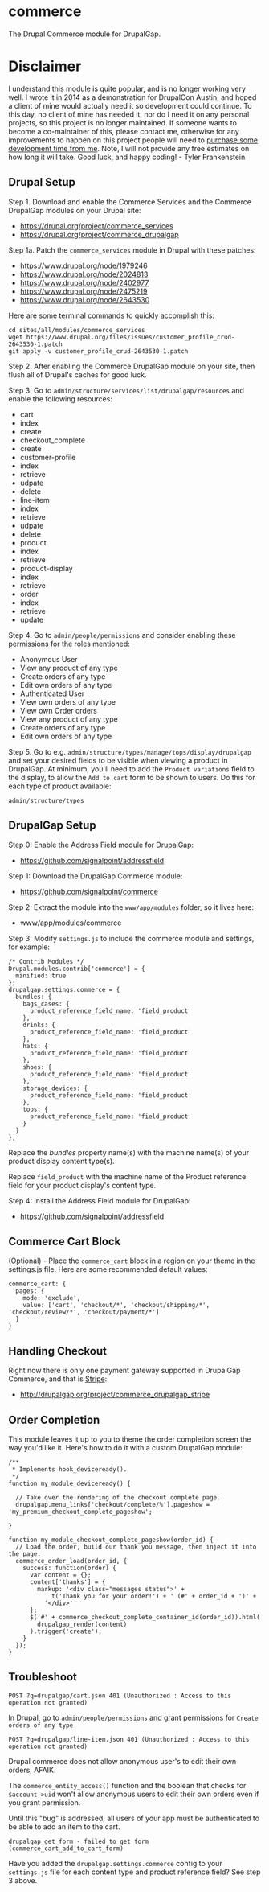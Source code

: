 commerce
========

The Drupal Commerce module for DrupalGap.

# Disclaimer

I understand this module is quite popular, and is no longer working very well. I wrote it in 2014 as a demonstration for DrupalCon Austin, and hoped a client of mine would actually need it so development could continue. To this day, no client of mine has needed it, nor do I need it on any personal projects, so this project is no longer maintained. If someone wants to become a co-maintainer of this, please contact me, otherwise for any improvements to happen on this project people will need to [purchase some development time from me](https://easystreet3.com/purchase-time). Note, I will not provide any free estimates on how long it will take. Good luck, and happy coding! - Tyler Frankenstein

## Drupal Setup

Step 1. Download and enable the Commerce Services and the Commerce DrupalGap modules on your Drupal site:

- https://drupal.org/project/commerce_services
- https://drupal.org/project/commerce_drupalgap

Step 1a. Patch the `commerce_services` module in Drupal with these patches:

- https://www.drupal.org/node/1979246
- https://www.drupal.org/node/2024813
- https://www.drupal.org/node/2402977
- https://www.drupal.org/node/2475219
- https://www.drupal.org/node/2643530

Here are some terminal commands to quickly accomplish this:

```
cd sites/all/modules/commerce_services
wget https://www.drupal.org/files/issues/customer_profile_crud-2643530-1.patch
git apply -v customer_profile_crud-2643530-1.patch
```

Step 2. After enabling the Commerce DrupalGap module on your site, then flush all of Drupal's caches for good luck.

Step 3. Go to `admin/structure/services/list/drupalgap/resources` and enable the
following resources:

- cart
 - index
 - create
- checkout_complete
 - create
- customer-profile
 - index
 - retrieve
 - udpate
 - delete
- line-item
 - index
 - retrieve
 - udpate
 - delete
- product
 - index
 - retrieve
- product-display
 - index
 - retrieve
- order
 - index
 - retrieve
 - update

Step 4. Go to `admin/people/permissions` and consider enabling these permissions for
the roles mentioned:

- Anonymous User
 - View any product of any type
 - Create orders of any type
 - Edit own orders of any type
- Authenticated User
 - View own orders of any type
 - View own Order orders
 - View any product of any type
 - Create orders of any type
 - Edit own orders of any type

Step 5. Go to e.g. `admin/structure/types/manage/tops/display/drupalgap` and set your
desired fields to be visible when viewing a product in DrupalGap. At minimum,
you'll need to add the `Product variations` field to the display, to allow
the `Add to cart` form to be shown to users. Do this for each type of product
available:

```
admin/structure/types
```

## DrupalGap Setup

Step 0: Enable the Address Field module for DrupalGap:

- https://github.com/signalpoint/addressfield

Step 1: Download the DrupalGap Commerce module:

- https://github.com/signalpoint/commerce

Step 2: Extract the module into the `www/app/modules` folder, so it lives here:

- www/app/modules/commerce

Step 3: Modify `settings.js` to include the commerce module and settings, for example:

```
/* Contrib Modules */
Drupal.modules.contrib['commerce'] = {
  minified: true
};
drupalgap.settings.commerce = {
  bundles: {
    bags_cases: {
      product_reference_field_name: 'field_product'
    },
    drinks: {
      product_reference_field_name: 'field_product'
    },
    hats: {
      product_reference_field_name: 'field_product'
    },
    shoes: {
      product_reference_field_name: 'field_product'
    },
    storage_devices: {
      product_reference_field_name: 'field_product'
    },
    tops: {
      product_reference_field_name: 'field_product'
    }
  }
};
```

Replace the *bundles* property name(s) with the machine name(s) of your product display content type(s).

Replace `field_product` with the machine name of the Product reference field for your product display's content type.

Step 4: Install the Address Field module for DrupalGap:

* https://github.com/signalpoint/addressfield

## Commerce Cart Block

(Optional) - Place the `commerce_cart` block in a region on your theme in the
settings.js file. Here are some recommended default values:

```
commerce_cart: {
  pages: {
    mode: 'exclude',
    value: ['cart', 'checkout/*', 'checkout/shipping/*', 'checkout/review/*', 'checkout/payment/*']
  }
}
```

## Handling Checkout

Right now there is only one payment gateway supported in DrupalGap Commerce, and that is [Stripe](https://stripe.com):

- http://drupalgap.org/project/commerce_drupalgap_stripe

## Order Completion

This module leaves it up to you to theme the order completion screen the way you'd like it. Here's how to do it with a custom DrupalGap module:

```
/**
 * Implements hook_deviceready().
 */
function my_module_deviceready() {

  // Take over the rendering of the checkout complete page.
  drupalgap.menu_links['checkout/complete/%'].pageshow = 'my_premium_checkout_complete_pageshow';

}

function my_module_checkout_complete_pageshow(order_id) {
  // Load the order, build our thank you message, then inject it into the page.
  commerce_order_load(order_id, {
    success: function(order) {
      var content = {};
      content['thanks'] = {
        markup: '<div class="messages status">' +
            t('Thank you for your order!') + ' (#' + order_id + ')' +
          '</div>'
      };
      $('#' + commerce_checkout_complete_container_id(order_id)).html(
        drupalgap_render(content)
      ).trigger('create');
    }
  });
}
```

## Troubleshoot

```
POST ?q=drupalgap/cart.json 401 (Unauthorized : Access to this operation not granted)
```
In Drupal, go to `admin/people/permissions` and grant permissions for `Create orders of any type`

```
POST ?q=drupalgap/line-item.json 401 (Unauthorized : Access to this operation not granted)
```
Drupal commerce does not allow anonymous user's to edit their own orders, AFAIK.

The `commerce_entity_access()` function and the boolean that checks for `$account->uid` won't allow anonymous users to edit their own orders even if you grant permission.

Until this "bug" is addressed, all users of your app must be authenticated to be able to add an item to the cart.

```
drupalgap_get_form - failed to get form (commerce_cart_add_to_cart_form)
```
Have you added the `drupalgap.settings.commerce` config to your `settings.js` file for each content type and product reference field? See step 3 above.
